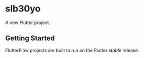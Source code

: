# slb30yo

A new Flutter project.

## Getting Started

FlutterFlow projects are built to run on the Flutter _stable_ release.
